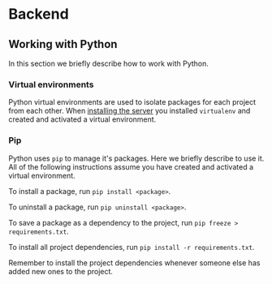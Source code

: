 # Backend

## Working with Python

In this section we briefly describe how to work with Python.

### Virtual environments

Python virtual environments are used to isolate packages for each project from each other.
When [installing the server](../installation/server.md) you installed `virtualenv` and created and activated a virtual environment.

### Pip

Python uses `pip` to manage it's packages.
Here we briefly describe to use it.
All of the following instructions assume you have created and activated a virtual environment.

To install a package, run `pip install <package>`.

To uninstall a package, run `pip uninstall <package>`.

To save a package as a dependency to the project, run `pip freeze > requirements.txt`.

To install all project dependencies, run `pip install -r requirements.txt`.

Remember to install the project dependencies whenever someone else has added new ones to the project.
